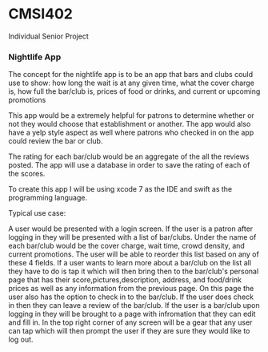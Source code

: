 # CMSI402
Individual Senior Project

### Nightlife App

The concept for the nightlife app is to be an app that bars and clubs could use to show: 
how long the wait is at any given time,
what the cover charge is,
how full the bar/club is,
prices of food or drinks,
and current or upcoming promotions

This app would be a extremely helpful for patrons to determine whether or not they would choose that establishment or another. The app would also have a yelp style aspect as well where patrons who checked in on the app could review the bar or club.

The rating for each bar/club would be an aggregate of the all the reviews posted.
The app will use a database in order to save the rating of each of the scores.


To create this app I will be using xcode 7 as the IDE and swift as the programming language.

Typical use case:

A user would be presented with a login screen. If the user is a patron after logging in they will be presented with a list of bar/clubs. Under the name of each bar/club would be the cover charge, wait time, crowd density, and current promotions. The user will be able to reorder this list based on any of these 4 fields. If a user wants to learn more about a bar/club on the list all they have to do is tap it which will then bring then to the bar/club's personal page that has their score,pictures,description, address, and food/drink prices as well as any information from the previous page. On this page the user also has the option to check in to the bar/club. If the user does check in then they can leave a review of the bar/club. If the user is a bar/club upon logging in they will be brought to a page with infromation that they can edit and fill in. In the top right corner of any screen will be a gear that any user can tap which will then prompt the user if they are sure they would like to log out.
